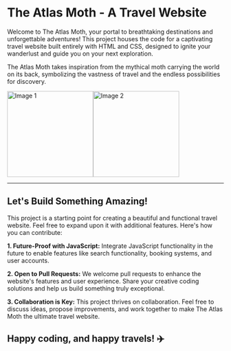 # The Atlas Moth - A Travel Website
Welcome to The Atlas Moth, your portal to breathtaking destinations and unforgettable adventures! This project houses the code for a captivating travel website built entirely with HTML and CSS, designed to ignite your wanderlust and guide you on your next exploration.

The Atlas Moth takes inspiration from the mythical moth carrying the world on its back, symbolizing the vastness of travel and the endless possibilities for discovery. 
<div style="display: flex;">
  <img src="https://github.com/akshitasood08/Tour-and-Travels-Website/blob/main/images/The%20Atlas%20Moth%201.jpeg" width="200" height="200" alt="Image 1"> 
  <img src="https://github.com/akshitasood08/Tour-and-Travels-Website/blob/main/images/The%20Atlas%20Moth%202.jpeg" width="200" height="200" alt="Image 2">
</div>

***
## Let's Build Something Amazing!
This project is a starting point for creating a beautiful and functional travel website. Feel free to expand upon it with additional features. Here's how you can contribute:

**1. Future-Proof with JavaScript:** Integrate JavaScript functionality in the future to enable features like search functionality, booking systems, and user accounts.

**2. Open to Pull Requests:** We welcome pull requests to enhance the website's features and user experience. Share your creative coding solutions and help us build something truly exceptional.

**3. Collaboration is Key:** This project thrives on collaboration. Feel free to discuss ideas, propose improvements, and work together to make The Atlas Moth the ultimate travel website.

## Happy coding, and happy travels! ✈️
